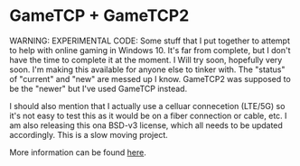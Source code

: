 # GameTCP + GameTCP2
WARNING: EXPERIMENTAL CODE: Some stuff that I put together to attempt to help with online gaming in Windows 10. It's far from complete, but I don't have the time to complete it at the moment. I Will try soon, hopefully very soon. I'm making this available for anyone else to tinker with. The "status" of "current" and "new" are messed up I know. GameTCP2 was supposed to be the "newer" but I've used GameTCP instead.

I should also mention that I actually use a celluar connecetion (LTE/5G) so it's not easy to test this as it would be on a fiber connection or cable, etc. I am also releasing this ona BSD-v3 license, which all needs to be updated accordingly. This is a slow moving project.

More information can be found <a href="https://github.com/Zanphar/GameTCP/">here</a>.
